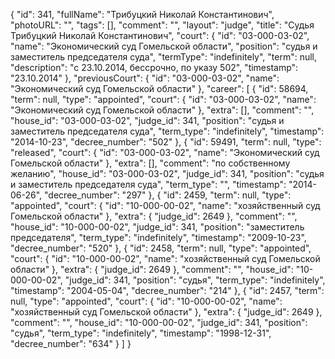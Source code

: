 {
    "id": 341,
    "fullName": "Трибуцкий Николай Константинович",
    "photoURL": "",
    "tags": [],
    "comment": "",
    "layout": "judge",
    "title": "Судья Трибуцкий Николай Константинович",
    "court": {
        "id": "03-000-03-02",
        "name": "Экономический суд Гомельской области",
        "position": "судья и заместитель председателя суда",
        "termType": "indefinitely",
        "term": null,
        "description": "c 23.10.2014, бессрочно, по указу 502",
        "timestamp": "23.10.2014"
    },
    "previousCourt": {
        "id": "03-000-03-02",
        "name": "Экономический суд Гомельской области"
    },
    "career": [
        {
            "id": 58694,
            "term": null,
            "type": "appointed",
            "court": {
                "id": "03-000-03-02",
                "name": "Экономический суд Гомельской области"
            },
            "extra": [],
            "comment": "",
            "house_id": "03-000-03-02",
            "judge_id": 341,
            "position": "судья и заместитель председателя суда",
            "term_type": "indefinitely",
            "timestamp": "2014-10-23",
            "decree_number": "502"
        },
        {
            "id": 59491,
            "term": null,
            "type": "released",
            "court": {
                "id": "03-000-03-02",
                "name": "Экономический суд Гомельской области"
            },
            "extra": [],
            "comment": "по собственному желанию",
            "house_id": "03-000-03-02",
            "judge_id": 341,
            "position": "судья и заместитель председателя суда",
            "term_type": "",
            "timestamp": "2014-06-26",
            "decree_number": "297"
        },
        {
            "id": 2459,
            "term": null,
            "type": "appointed",
            "court": {
                "id": "10-000-00-02",
                "name": "хозяйственный суд Гомельской области"
            },
            "extra": {
                "judge_id": 2649
            },
            "comment": "",
            "house_id": "10-000-00-02",
            "judge_id": 341,
            "position": "заместитель председателя",
            "term_type": "indefinitely",
            "timestamp": "2009-10-23",
            "decree_number": "520"
        },
        {
            "id": 2458,
            "term": null,
            "type": "appointed",
            "court": {
                "id": "10-000-00-02",
                "name": "хозяйственный суд Гомельской области"
            },
            "extra": {
                "judge_id": 2649
            },
            "comment": "",
            "house_id": "10-000-00-02",
            "judge_id": 341,
            "position": "судья",
            "term_type": "indefinitely",
            "timestamp": "2004-05-04",
            "decree_number": "214"
        },
        {
            "id": 2457,
            "term": null,
            "type": "appointed",
            "court": {
                "id": "10-000-00-02",
                "name": "хозяйственный суд Гомельской области"
            },
            "extra": {
                "judge_id": 2649
            },
            "comment": "",
            "house_id": "10-000-00-02",
            "judge_id": 341,
            "position": "судья",
            "term_type": "indefinitely",
            "timestamp": "1998-12-31",
            "decree_number": "634"
        }
    ]
}